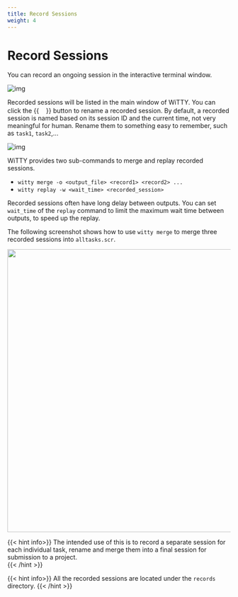 ```yaml
---
title: Record Sessions
weight: 4
---
```

# Record Sessions

You can record an ongoing session in the interactive terminal window. 

![img](/static/img/interactive.png)

Recorded sessions will be listed in the main window of WiTTY. You can click the {{<img src="/static/img/edit.svg" width="16px">}} button to rename a recorded session. By default, a recorded session is named based on its session ID and the current time, not very meaningful for human. Rename them to something easy to remember, such as `task1`, `task2`,...

![img](/static/img/rename.png)

WiTTY provides two sub-commands to merge and replay recorded sessions. 

   - ```witty merge -o <output_file> <record1> <record2> ...```
   - ```witty replay -w <wait_time> <recorded_session>```
   
Recorded sessions often have long delay between outputs. You can set `wait_time` of the `replay` command to limit the maximum wait time between outputs, to speed up the replay. 

The following screenshot shows how to use ```witty merge``` to merge three recorded sessions into `alltasks.scr`.

<img src="/static/img/merge.png" width="640px">

{{< hint info>}}
The intended use of this is to record a separate session for each individual task, rename and merge them into a final session for submission to a project.  
{{< /hint >}}

{{< hint info>}}
All the recorded sessions are located under the ```records``` directory.
{{< /hint >}}